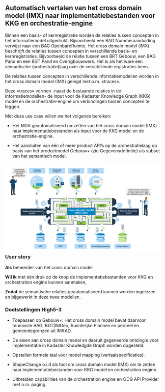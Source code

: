 ## Automatisch vertalen van het cross domain model (IMX) naar implementatiebestanden voor KKG en orchestratie-engine

Binnen een basis- of kernregistratie worden de relaties tussen concepten in het
informatiemodel uitgedrukt. Bijvoorbeeld een BAG Nummeraanduiding verwijst naar
een BAG OpenbareRuimte. Het cross domain model (IMX) beschrijft de relaties
tussen concepten in verschillende basis- en kernregistraties. Bijvoorbeeld de
relatie tussen een BRT Gebouw, een BAG Pand en een BGT Pand en Overigbouwwerk.
Het is als het ware een semantische (orchestratie)laag over de verschillende
registraties heen.

De relaties tussen concepten in verschillende informatiemodellen worden in het
cross domain model (IMX) gelegd met o.m. «traces».

Deze «traces» vormen -naast de bestaande relaties in de informatiemodellen- de
input voor de Kadaster Knowledge Graph (KKG) model en de orchestratie-engine om
verbindingen tussen concepten te leggen.

Met deze use case willen we het volgende bereiken:

-   Het MDA geautomatiseerd omzetten van het cross domain model (IMX) naar
    implementatiebestanden als input voor de KKG model en de
    orchestratie-engine.

-   Het aansluiten van één of meer product API’s op de orchestratielaag op basis
    van het productmodel Gebouw+ (zie Gegevensdefinitie) als subset van het
    semantisch model.

### ![Afbeelding met diagram Automatisch gegenereerde beschrijving](media/547672f30ca05e9e77ebecc364759e23.png)User story

**Als** beheerder van het cross domain model

**Wil ik** met één druk op de knop de implementatiebestanden voor KKG en
orchestration engine kunnen aanmaken,

**Zodat** de semantische relaties geautomatiseerd kunnen worden ingelezen en
bijgewerkt in deze twee modellen.

### Doelstellingen High5-3

-   Toepassen op Gebouw+: Het cross domain model bevat daarvoor tenminste BAG,
    BGT\|IMGeo, Ruimtelijke Plannen en perceel en gemeentegrenzen uit IMKAD.

-   De eisen aan cross domain model en daaruit gegeneerde ontologie voor
    implementatie in Kadaster Knowledgde Graph worden opgesteld.

-   Opstellen formele taal voor model mapping (vertaalspecificaties).

-   ShapeChange o.i.d als tool om cross domain model (IMX) om te zetten naar
    implementatiebestanden voor KKG model en orchestration engine.

-   Uitbreiden capabilities van de orchestration engine en OCG API Provider met
    o.m. paging.
